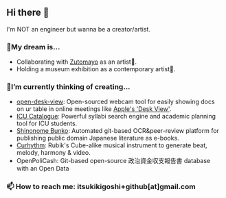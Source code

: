 ## Hi there 👋
I'm NOT an engineer but wanna be a creator/artist.

### 🎈My dream is...
  - Collaborating with [Zutomayo](https://zutomayo.net) as an artist🦔.
  - Holding a museum exhibition as a contemporary artist🎨.

### 🔭I’m currently thinking of creating...
- [open-desk-view](https://github.com/ItsukiKigoshi/open-desk-view): Open-sourced webcam tool for easily showing docs on ur table in online meetings like [Apple's 'Desk View'](https://support.apple.com/en-gb/guide/mac-help/mchl06927be8/mac).
- [ICU Catalogue](https://github.com/ItsukiKigoshi/icu-catalogue): Powerful syllabi search engine and academic planning tool for ICU students.
- [Shinonome Bunko](https://github.com/ItsukiKigoshi/shinonome-bunko): Automated git-based OCR&peer-review platform for publishing public domain Japanese literature as e-books.
- [Curhythm](https://github.com/ItsukiKigoshi/curhythm): Rubik's Cube-alike musical instrument to generate beat, melody, harmony & video.
- OpenPoliCash: Git-based open-source 政治資金収支報告書 database with an Open Data

### 📫 How to reach me: itsukikigoshi+github[at]gmail.com

<!--
**ItsukiKigoshi/ItsukiKigoshi** is a ✨ _special_ ✨ repository because its `README.md` (this file) appears on your GitHub profile.

Here are some ideas to get you started:

- 👯 I’m looking to collaborate on ...
- 🤔 I’m looking for help with ...
- 💬 Ask me about ...
- 📫 How to reach me: ...
- 🌱 I’m currently learning ...
- 😄 Pronouns: ...
- ⚡ Fun fact: ...
-->
